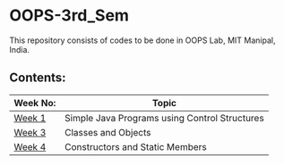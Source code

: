 # OOPS-3rd_Sem
This repository consists of codes to be done in OOPS Lab, MIT Manipal, India.
## Contents:
|Week No:|Topic|
|--------|-----|
|[Week 1](Week1) | Simple Java Programs using Control Structures |
|[Week 3](Week3) | Classes and Objects |
|[Week 4](Week4)| Constructors and Static Members |
